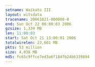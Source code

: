 ```yaml
---
setname: Waikato III
layout: witsdata
tracename: 20061021-000000-0
end: Sun Oct 22 00:00:03 2006
gzsize: 1,339 MB
len: 11:00:03
start: Sat Oct 21 13:00:01 2006
totalwirelen: 23,601 MB
pkts: 53 million
size: 4,038 MB
md5: fc65c9ffce7ed3a6f184fb24b6339894
---
```

